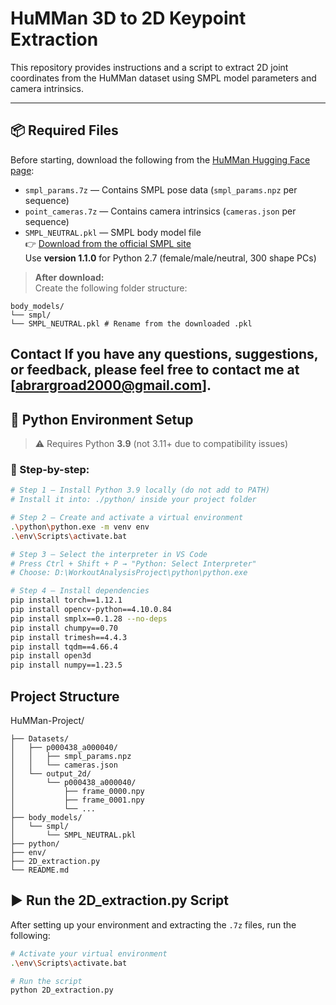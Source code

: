 # HuMMan 3D to 2D Keypoint Extraction

This repository provides instructions and a script to extract 2D joint coordinates from the HuMMan dataset using SMPL model parameters and camera intrinsics.

---

## 📦 Required Files

Before starting, download the following from the [HuMMan Hugging Face page](https://huggingface.co/datasets/caizhongang/HuMMan/tree/main/humman_release_v1.0_point):

- `smpl_params.7z` — Contains SMPL pose data (`smpl_params.npz` per sequence)
- `point_cameras.7z` — Contains camera intrinsics (`cameras.json` per sequence)
- `SMPL_NEUTRAL.pkl` — SMPL body model file  
  👉 [Download from the official SMPL site](https://smpl.is.tue.mpg.de/index.html)  
  Use **version 1.1.0** for Python 2.7 (female/male/neutral, 300 shape PCs)

> **After download:**  
Create the following folder structure:
```
body_models/
└── smpl/
└── SMPL_NEUTRAL.pkl # Rename from the downloaded .pkl
```

Contact If you have any questions, suggestions, or feedback, please feel free to contact me at [abrargroad2000@gmail.com].
---

## 🧰 Python Environment Setup

> ⚠️ Requires Python **3.9** (not 3.11+ due to compatibility issues)

### 🔧 Step-by-step:

```bash
# Step 1 — Install Python 3.9 locally (do not add to PATH)
# Install it into: ./python/ inside your project folder

# Step 2 — Create and activate a virtual environment
.\python\python.exe -m venv env
.\env\Scripts\activate.bat

# Step 3 — Select the interpreter in VS Code
# Press Ctrl + Shift + P → "Python: Select Interpreter"
# Choose: D:\WorkoutAnalysisProject\python\python.exe

# Step 4 — Install dependencies
pip install torch==1.12.1
pip install opencv-python==4.10.0.84
pip install smplx==0.1.28 --no-deps
pip install chumpy==0.70
pip install trimesh==4.4.3
pip install tqdm==4.66.4
pip install open3d
pip install numpy==1.23.5
```

## Project Structure
HuMMan-Project/
```
├── Datasets/
│   ├── p000438_a000040/
│   │   ├── smpl_params.npz
│   │   └── cameras.json
│   └── output_2d/
│       └── p000438_a000040/
│           ├── frame_0000.npy
│           ├── frame_0001.npy
│           └── ...
├── body_models/
│   └── smpl/
│       └── SMPL_NEUTRAL.pkl
├── python/                  
├── env/                
├── 2D_extraction.py      
└── README.md
```

## ▶️ Run the 2D_extraction.py Script

After setting up your environment and extracting the `.7z` files, run the following:

```bash
# Activate your virtual environment
.\env\Scripts\activate.bat

# Run the script
python 2D_extraction.py
```
